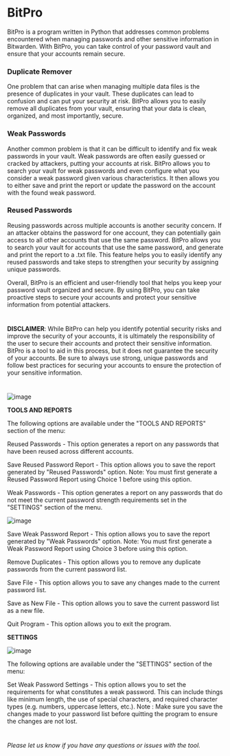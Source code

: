 # BitPro
BitPro is a program written in Python that addresses common problems encountered when managing passwords and other sensitive information in Bitwarden. With BitPro, you can take control of your password vault and ensure that your accounts remain secure.

### Duplicate Remover

One problem that can arise when managing multiple data files is the presence of duplicates in your vault. These duplicates can lead to confusion and can put your security at risk. BitPro allows you to easily remove all duplicates from your vault, ensuring that your data is clean, organized, and most importantly, secure.

### Weak Passwords
Another common problem is that it can be difficult to identify and fix weak passwords in your vault. Weak passwords are often easily guessed or cracked by attackers, putting your accounts at risk. BitPro allows you to search your vault for weak passwords and even configure what you consider a weak password given various characteristics. It then allows you to either save and print the report or update the password on the account with the found weak password.

### Reused Passwords
Reusing passwords across multiple accounts is another security concern. If an attacker obtains the password for one account, they can potentially gain access to all other accounts that use the same password. BitPro allows you to search your vault for accounts that use the same password, and generate and print the report to a .txt file. This feature helps you to easily identify any reused passwords and take steps to strengthen your security by assigning unique passwords.

Overall, BitPro is an efficient and user-friendly tool that helps you keep your password vault organized and secure. By using BitPro, you can take proactive steps to secure your accounts and protect your sensitive information from potential attackers.

#

**DISCLAIMER**: While BitPro can help you identify potential security risks and improve the security of your accounts, it is ultimately the responsibility of the user to secure their accounts and protect their sensitive information. BitPro is a tool to aid in this process, but it does not guarantee the security of your accounts. Be sure to always use strong, unique passwords and follow best practices for securing your accounts to ensure the protection of your sensitive information.

#



![image](https://user-images.githubusercontent.com/93061440/211958945-1404d00a-c4d9-49e3-b59f-8602b7e14c9a.png)

**TOOLS AND REPORTS**

The following options are available under the "TOOLS AND REPORTS" section of the menu:

Reused Passwords - This option generates a report on any passwords that have been reused across different accounts.

Save Reused Password Report - This option allows you to save the report generated by "Reused Passwords" option. Note: You must first generate a Reused Password Report using Choice 1 before using this option.

Weak Passwords - This option generates a report on any passwords that do not meet the current password strength requirements set in the "SETTINGS" section of the menu.

![image](https://user-images.githubusercontent.com/93061440/211959885-70c4c122-ebd2-43ee-aa6f-f3af8686c8d8.png)

Save Weak Password Report - This option allows you to save the report generated by "Weak Passwords" option. Note: You must first generate a Weak Password Report using Choice 3 before using this option.

Remove Duplicates - This option allows you to remove any duplicate passwords from the current password list.

Save File - This option allows you to save any changes made to the current password list.

Save as New File - This option allows you to save the current password list as a new file.

Quit Program - This option allows you to exit the program.

**SETTINGS**

![image](https://user-images.githubusercontent.com/93061440/211959032-e384092b-81b6-459e-a85d-054d6daf7695.png)

The following options are available under the "SETTINGS" section of the menu:

Set Weak Password Settings - This option allows you to set the requirements for what constitutes a weak password. This can include things like minimum length, the use of special characters, and required character types (e.g. numbers, uppercase letters, etc.).
Note : Make sure you save the changes made to your password list before quitting the program to ensure the changes are not lost.

#

*Please let us know if you have any questions or issues with the tool.*
